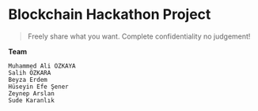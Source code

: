 # Blockchain Hackathon Project
>  Freely share what you want. Complete confidentiality no judgement!

**Team**
```
Muhammed Ali ÖZKAYA
Salih ÖZKARA
Beyza Erdem
Hüseyin Efe Şener
Zeynep Arslan
Sude Karanlık
```

